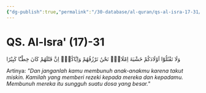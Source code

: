 ```yaml
---
{"dg-publish":true,"permalink":"/30-database/al-quran/qs-al-isra-17-31/"}
---
```



# QS. Al-Isra' (17)-31
وَلَا تَقْتُلُوْٓا اَوْلَادَكُمْ خَشْيَةَ اِمْلَاقٍۗ نَحْنُ نَرْزُقُهُمْ وَاِيَّاكُمْۗ اِنَّ قَتْلَهُمْ كَانَ خِطْـًٔا كَبِيْرًا 

Artinya: *"Dan janganlah kamu membunuh anak-anakmu karena takut miskin. Kamilah yang memberi rezeki kepada mereka dan kepadamu. Membunuh mereka itu sungguh suatu dosa yang besar."*
